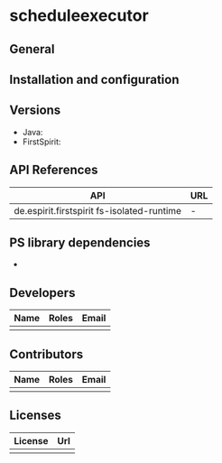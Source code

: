 # scheduleexecutor

## General



## Installation and configuration



## Versions

  - Java: 
  - FirstSpirit: 

## API References

| API | URL |
| --- | --- |
| de.espirit.firstspirit fs\-isolated\-runtime |  \-  |

## PS library dependencies

* 

## Developers

| Name | Roles  | Email | 
| ---- | ------ | ----- |
|      |        |       |

## Contributors

| Name | Roles  | Email |
| ---- | ------ | ----- |
|      |        |       |

## Licenses

| License | Url |
| ------- | --- |
|         |     |